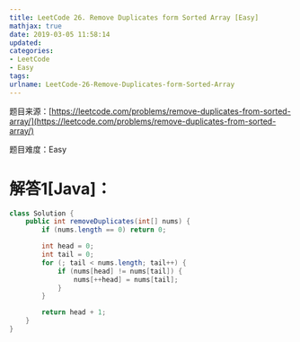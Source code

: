 ```yaml
---
title: LeetCode 26. Remove Duplicates form Sorted Array [Easy]
mathjax: true
date: 2019-03-05 11:58:14
updated:
categories:
- LeetCode
- Easy
tags:
urlname: LeetCode-26-Remove-Duplicates-form-Sorted-Array
---
```




<!-- more -->

题目来源：[https://leetcode.com/problems/remove-duplicates-from-sorted-array/](https://leetcode.com/problems/remove-duplicates-from-sorted-array/)

题目难度：Easy



# 解答1[Java]：

```java
class Solution {
    public int removeDuplicates(int[] nums) {
        if (nums.length == 0) return 0;

        int head = 0;
        int tail = 0;
        for (; tail < nums.length; tail++) {
            if (nums[head] != nums[tail]) {
                nums[++head] = nums[tail];
            }
        }

        return head + 1;
    }
}
```

